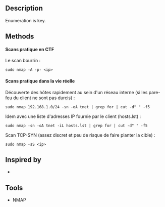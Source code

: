 
## Description

Enumeration is key.

## Methods

#### Scans pratique en CTF

Le scan bourrin : 
```shell-session
sudo nmap -A -p- <ip>
```

#### Scans pratique dans la vie réelle 

Découverte des hôtes rapidement au sein d'un réseau interne (si les pare-feu du client ne sont pas durcis) : 

```shell-session
sudo nmap 192.168.1.0/24 -sn -oA tnet | grep for | cut -d" " -f5
```

Idem avec une liste d'adresses IP fournie par le client (hosts.lst) : 
```shell-session
sudo nmap -sn -oA tnet -iL hosts.lst | grep for | cut -d" " -f5
```


Scan TCP-SYN (assez discret et peu de risque de faire planter la cible) : 
```shell-session
sudo nmap -sS <ip>
```

## Inspired by

- 

## Tools

- NMAP